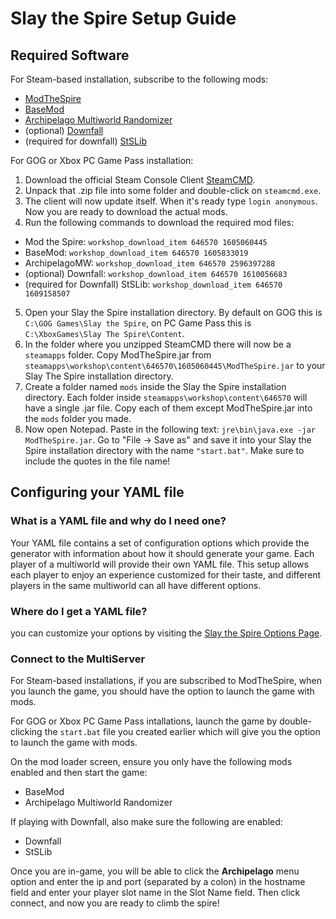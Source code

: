 # Slay the Spire Setup Guide

## Required Software

For Steam-based installation, subscribe to the following mods:

- [ModTheSpire](https://steamcommunity.com/sharedfiles/filedetails/?id=1605060445)
- [BaseMod](https://steamcommunity.com/workshop/filedetails/?id=1605833019)
- [Archipelago Multiworld Randomizer](https://steamcommunity.com/sharedfiles/filedetails/?id=2596397288)
- (optional) [Downfall](https://steamcommunity.com/sharedfiles/filedetails/?id=1610056683)
- (required for downfall) [StSLib](https://steamcommunity.com/workshop/filedetails/?id=1609158507)

For GOG or Xbox PC Game Pass installation:

1. Download the official Steam Console Client [SteamCMD](https://steamcdn-a.akamaihd.net/client/installer/steamcmd.zip).
2. Unpack that .zip file into some folder and double-click on `steamcmd.exe`.
3. The client will now update itself. When it's ready type `login anonymous`. Now you are ready to download the actual
    mods.
4. Run the following commands to download the required mod files:
  - Mod the Spire: `workshop_download_item 646570 1605060445`
  - BaseMod: `workshop_download_item 646570 1605833019`
  - ArchipelagoMW: `workshop_download_item 646570 2596397288`
  - (optional) Downfall: `workshop_download_item 646570 1610056683`
  - (required for Downfall) StSLib: `workshop_download_item 646570 1609158507`
5. Open your Slay the Spire installation directory. By default on GOG this is `C:\GOG Games\Slay the Spire`, on PC Game
    Pass this is `C:\XboxGames\Slay The Spire\Content`.
6. In the folder where you unzipped SteamCMD there will now be a `steamapps` folder. Copy ModTheSpire.jar from
    `steamapps\workshop\content\646570\1605060445\ModTheSpire.jar` to your Slay The Spire installation directory.
7. Create a folder named `mods` inside the Slay the Spire installation directory. Each folder inside
    `steamapps\workshop\content\646570` will have a single .jar file. Copy each of them except ModTheSpire.jar into the
    `mods` folder you made.
8. Now open Notepad. Paste in the following text: `jre\bin\java.exe -jar ModTheSpire.jar`. Go to "File -> Save as" and
    save it into your Slay the Spire installation directory with the name `"start.bat"`. Make sure to include the quotes
    in the file name!

## Configuring your YAML file

### What is a YAML file and why do I need one?

Your YAML file contains a set of configuration options which provide the generator with information about how it should
generate your game. Each player of a multiworld will provide their own YAML file. This setup allows each player to enjoy
an experience customized for their taste, and different players in the same multiworld can all have different options.

### Where do I get a YAML file?

you can customize your options by visiting
the [Slay the Spire Options Page](/games/Slay%20the%20Spire/player-options).

### Connect to the MultiServer

For Steam-based installations, if you are subscribed to ModTheSpire, when you launch the game, you should have the
option to launch the game with mods.

For GOG or Xbox PC Game Pass intallations, launch the game by double-clicking the `start.bat` file you created earlier
which will give you the option to launch the game with mods.

On the mod loader screen, ensure you only have the following mods enabled and then start the game:

- BaseMod
- Archipelago Multiworld Randomizer

If playing with Downfall, also make sure the following are enabled:

- Downfall
- StSLib

Once you are in-game, you will be able to click the **Archipelago** menu option and enter the ip and port (separated by
a colon) in the hostname field and enter your player slot name in the Slot Name field. Then click connect, and now you
are ready to climb the spire!
